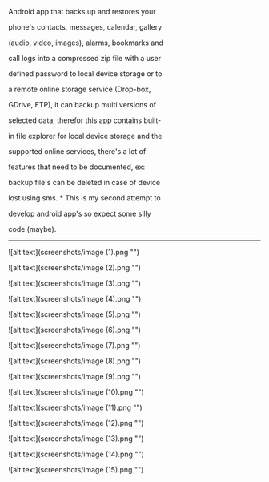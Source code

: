 
Android app that backs up and restores your 

phone's contacts, messages, calendar, gallery 

(audio, video, images), alarms, bookmarks and 

call logs into a compressed zip file with a user 

defined password to local device storage or to 

a remote online storage service (Drop-box, 

GDrive, FTP), it can backup multi versions of 

selected data, therefor this app contains built-

in file explorer for local device storage and the 

supported online services, there's a lot of 

features that need to be documented, ex: 

backup file's can be deleted in case of device 

lost using sms. * This is my second attempt to 

develop android app's so expect some silly 

code (maybe).

-------------------------------------

![alt text](screenshots/image (1).png "")

![alt text](screenshots/image (2).png "")

![alt text](screenshots/image (3).png "")

![alt text](screenshots/image (4).png "")

![alt text](screenshots/image (5).png "")

![alt text](screenshots/image (6).png "")

![alt text](screenshots/image (7).png "")

![alt text](screenshots/image (8).png "")

![alt text](screenshots/image (9).png "")

![alt text](screenshots/image (10).png "")

![alt text](screenshots/image (11).png "")

![alt text](screenshots/image (12).png "")

![alt text](screenshots/image (13).png "")

![alt text](screenshots/image (14).png "")

![alt text](screenshots/image (15).png "")




